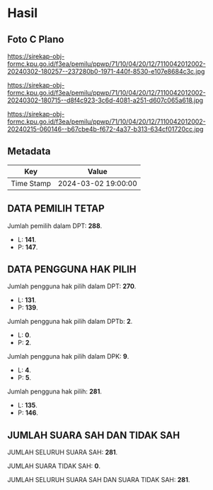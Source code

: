 # Hasil

## Foto C Plano

https://sirekap-obj-formc.kpu.go.id/f3ea/pemilu/ppwp/71/10/04/20/12/7110042012002-20240302-180257--237280b0-1971-440f-8530-e107e8684c3c.jpg

https://sirekap-obj-formc.kpu.go.id/f3ea/pemilu/ppwp/71/10/04/20/12/7110042012002-20240302-180715--d8f4c923-3c6d-4081-a251-d607c065a618.jpg

https://sirekap-obj-formc.kpu.go.id/f3ea/pemilu/ppwp/71/10/04/20/12/7110042012002-20240215-060146--b67cbe4b-f672-4a37-b313-634cf01720cc.jpg


## Metadata

| Key        | Value               |
| ---------- | ------------------- |
| Time Stamp | 2024-03-02 19:00:00 |


## DATA PEMILIH TETAP

Jumlah pemilih dalam DPT: **288**.
 * L: **141**.
 * P: **147**.

## DATA PENGGUNA HAK PILIH

Jumlah pengguna hak pilih dalam DPT: **270**.
 * L: **131**.
 * P: **139**.

Jumlah pengguna hak pilih dalam DPTb: **2**.
 * L: **0**.
 * P: **2**.

Jumlah pengguna hak pilih dalam DPK: **9**.
 * L: **4**.
 * P: **5**.

Jumlah pengguna hak pilih: **281**.
 * L: **135**.
 * P: **146**.

## JUMLAH SUARA SAH DAN TIDAK SAH

JUMLAH SELURUH SUARA SAH: **281**.

JUMLAH SUARA TIDAK SAH: **0**.

JUMLAH SELURUH SUARA SAH DAN SUARA TIDAK SAH: **281**.


